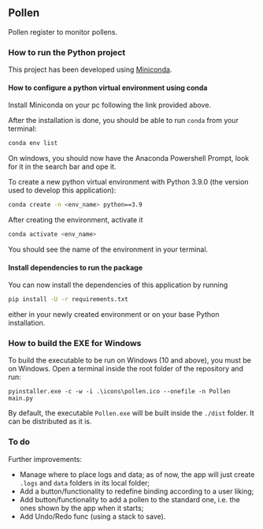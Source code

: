 ## Pollen

Pollen register to monitor pollens.

### How to run the Python project

This project has been developed using [Miniconda](https://docs.conda.io/en/latest/miniconda.html).

#### How to configure a python virtual environment using conda

Install Miniconda on your pc following the link provided above.

After the installation is done, you should be able to run `conda` from your terminal:
```bash
conda env list
```
On windows, you should now have the Anaconda Powershell Prompt, look for it in the search bar and ope it.

To create a new python virtual environment with Python 3.9.0 (the version used to develop this application):
```bash
conda create -n <env_name> python==3.9
```
After creating the environment, activate it
```bash
conda activate <env_name>
```
You should see the name of the environment in your terminal.

#### Install dependencies to run the package

You can now install the dependencies of this application by running
```bash
pip install -U -r requirements.txt
```
either in your newly created environment or on your base Python installation.

### How to build the EXE for Windows

To build the executable to be run on Windows (10 and above), you must be on Windows. Open a terminal inside the root folder of the repository and run:

```
pyinstaller.exe -c -w -i .\icons\pollen.ico --onefile -n Pollen main.py
```

By default, the executable `Pollen.exe` will be built inside the `./dist` folder. It can be distributed as it is.

### To do

Further improvements:
- Manage where to place logs and data; as of now, the app will just create `.logs` and `data` folders in its local folder;
- Add a button/functionality to redefine binding according to a user liking;
- Add button/functionality to add a pollen to the standard one, i.e. the ones shown by the app when it starts;
- Add Undo/Redo func (using a stack to save).
